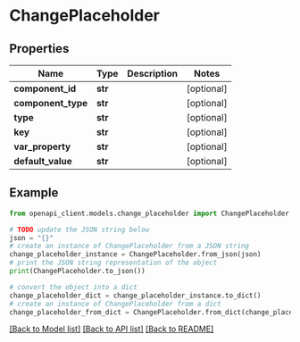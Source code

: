 # ChangePlaceholder


## Properties

Name | Type | Description | Notes
------------ | ------------- | ------------- | -------------
**component_id** | **str** |  | [optional] 
**component_type** | **str** |  | [optional] 
**type** | **str** |  | [optional] 
**key** | **str** |  | [optional] 
**var_property** | **str** |  | [optional] 
**default_value** | **str** |  | [optional] 

## Example

```python
from openapi_client.models.change_placeholder import ChangePlaceholder

# TODO update the JSON string below
json = "{}"
# create an instance of ChangePlaceholder from a JSON string
change_placeholder_instance = ChangePlaceholder.from_json(json)
# print the JSON string representation of the object
print(ChangePlaceholder.to_json())

# convert the object into a dict
change_placeholder_dict = change_placeholder_instance.to_dict()
# create an instance of ChangePlaceholder from a dict
change_placeholder_from_dict = ChangePlaceholder.from_dict(change_placeholder_dict)
```
[[Back to Model list]](../README.md#documentation-for-models) [[Back to API list]](../README.md#documentation-for-api-endpoints) [[Back to README]](../README.md)


